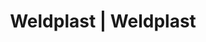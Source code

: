 ---
Link: "file:/Users/vinayakpatel/Downloads/www.weldplast.cz/eshop_products_compare/add/eshop-products-variant31"
product_name: "null"
product_id: "null"
title: "Weldplast | Weldplast"
product_desc: ""
product_specs: ""
product_downloads: ""
href: ""
accessories: ""
similar_products: ""
---